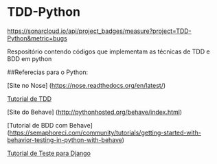 # TDD-Python

https://sonarcloud.io/api/project_badges/measure?project=TDD-Python&metric=bugs

Respositório contendo códigos que implementam as técnicas de TDD e BDD em python

##Referecias para o Python:

[Site no Nose] (https://nose.readthedocs.org/en/latest/)

[Tutorial de TDD](http://code.tutsplus.com/tutorials/beginning-test-driven-development-in-python--net-30137)

[Site do Behave] (http://pythonhosted.org/behave/index.html)

[Tutorial de BDD com Behave] (https://semaphoreci.com/community/tutorials/getting-started-with-behavior-testing-in-python-with-behave)

[Tutorial de Teste para Django](https://ericstk.wordpress.com/2013/06/24/tdd-com-python-como-aprender-de-forma-certa/)
